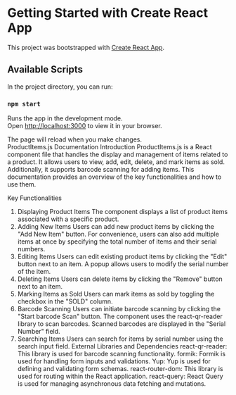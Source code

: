 # Getting Started with Create React App

This project was bootstrapped with [Create React App](https://github.com/facebook/create-react-app).

## Available Scripts

In the project directory, you can run:

### `npm start`

Runs the app in the development mode.\
Open [http://localhost:3000](http://localhost:3000) to view it in your browser.

The page will reload when you make changes.\
ProductItems.js Documentation
Introduction
ProductItems.js is a React component file that handles the display and management of items related to a product. It allows users to view, add, edit, delete, and mark items as sold. Additionally, it supports barcode scanning for adding items. This documentation provides an overview of the key functionalities and how to use them.

Key Functionalities
1. Displaying Product Items
The component displays a list of product items associated with a specific product.
2. Adding New Items
Users can add new product items by clicking the "Add New Item" button.
For convenience, users can also add multiple items at once by specifying the total number of items and their serial numbers.
3. Editing Items
Users can edit existing product items by clicking the "Edit" button next to an item.
A popup allows users to modify the serial number of the item.
4. Deleting Items
Users can delete items by clicking the "Remove" button next to an item.
5. Marking Items as Sold
Users can mark items as sold by toggling the checkbox in the "SOLD" column.
6. Barcode Scanning
Users can initiate barcode scanning by clicking the "Start barcode Scan" button.
The component uses the react-qr-reader library to scan barcodes.
Scanned barcodes are displayed in the "Serial Number" field.
7. Searching Items
Users can search for items by serial number using the search input field.
External Libraries and Dependencies
react-qr-reader: This library is used for barcode scanning functionality.
formik: Formik is used for handling form inputs and validations.
Yup: Yup is used for defining and validating form schemas.
react-router-dom: This library is used for routing within the React application.
react-query: React Query is used for managing asynchronous data fetching and mutations.
